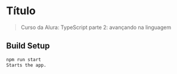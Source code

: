 # Título

> Curso da Alura: TypeScript parte 2: avançando na linguagem

## Build Setup

``` bash
npm run start
Starts the app.
```
